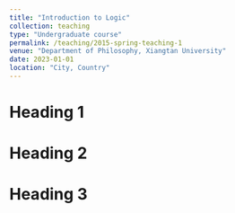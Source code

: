 ```yaml
---
title: "Introduction to Logic"
collection: teaching
type: "Undergraduate course"
permalink: /teaching/2015-spring-teaching-1
venue: "Department of Philosophy, Xiangtan University"
date: 2023-01-01
location: "City, Country"
---
```


<!--This is a description of a teaching experience. You can use markdown like any other post.-->

Heading 1
======

Heading 2
======

Heading 3
======
